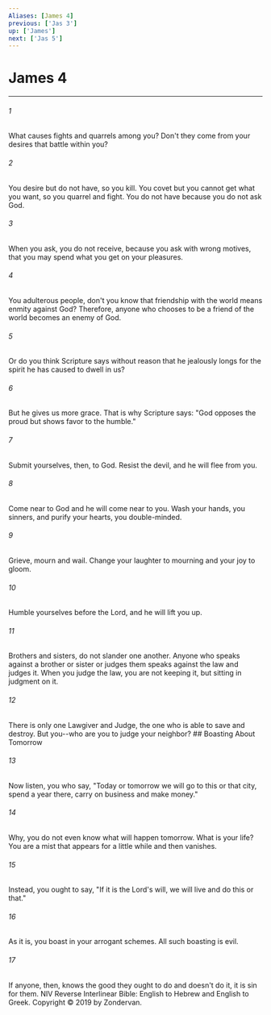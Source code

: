 ```yaml
---
Aliases: [James 4]
previous: ['Jas 3']
up: ['James']
next: ['Jas 5']
---
```

# James 4

***


###### 1 
What causes fights and quarrels among you? Don't they come from your desires that battle within you? 

###### 2 
You desire but do not have, so you kill. You covet but you cannot get what you want, so you quarrel and fight. You do not have because you do not ask God. 

###### 3 
When you ask, you do not receive, because you ask with wrong motives, that you may spend what you get on your pleasures. 

###### 4 
You adulterous people, don't you know that friendship with the world means enmity against God? Therefore, anyone who chooses to be a friend of the world becomes an enemy of God. 

###### 5 
Or do you think Scripture says without reason that he jealously longs for the spirit he has caused to dwell in us? 

###### 6 
But he gives us more grace. That is why Scripture says: "God opposes the proud but shows favor to the humble." 

###### 7 
Submit yourselves, then, to God. Resist the devil, and he will flee from you. 

###### 8 
Come near to God and he will come near to you. Wash your hands, you sinners, and purify your hearts, you double-minded. 

###### 9 
Grieve, mourn and wail. Change your laughter to mourning and your joy to gloom. 

###### 10 
Humble yourselves before the Lord, and he will lift you up. 

###### 11 
Brothers and sisters, do not slander one another. Anyone who speaks against a brother or sister or judges them speaks against the law and judges it. When you judge the law, you are not keeping it, but sitting in judgment on it. 

###### 12 
There is only one Lawgiver and Judge, the one who is able to save and destroy. But you--who are you to judge your neighbor? ## Boasting About Tomorrow 

###### 13 
Now listen, you who say, "Today or tomorrow we will go to this or that city, spend a year there, carry on business and make money." 

###### 14 
Why, you do not even know what will happen tomorrow. What is your life? You are a mist that appears for a little while and then vanishes. 

###### 15 
Instead, you ought to say, "If it is the Lord's will, we will live and do this or that." 

###### 16 
As it is, you boast in your arrogant schemes. All such boasting is evil. 

###### 17 
If anyone, then, knows the good they ought to do and doesn't do it, it is sin for them. NIV Reverse Interlinear Bible: English to Hebrew and English to Greek. Copyright © 2019 by Zondervan.

